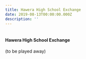 ```yaml
---
title: Hawera High School Exchange
date: 2019-08-13T00:00:00.000Z
description: ''
---
```


<h4><br />Hawera High School Exchange</h4>
(to be played away)

